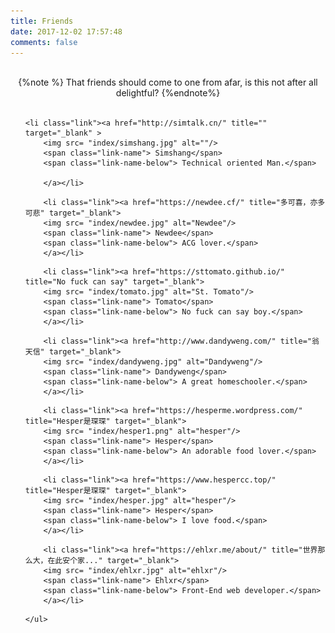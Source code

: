 ```yaml
---
title: Friends
date: 2017-12-02 17:57:48
comments: false
---
```


<br>




<center>{%note %}
That friends should come to one from afar, is this not after all delightful?
{%endnote%}
</center>



<br>

<div class="link-body">
	<ul>
    
<!--simshang begin-->
	<li class="link"><a href="http://simtalk.cn/" title="" target="_blank" >
        <img src= "index/simshang.jpg" alt=""/>
        <span class="link-name"> Simshang</span>
        <span class="link-name-below"> Technical oriented Man.</span>
        
        </a></li>
<!--simshang end-->


<!--newdee begin-->
        <li class="link"><a href="https://newdee.cf/" title="多可喜，亦多可悲" target="_blank">
        <img src= "index/newdee.jpg" alt="Newdee"/>
        <span class="link-name"> Newdee</span>
        <span class="link-name-below"> ACG lover.</span>
        </a></li>
<!--newdee end-->


<!--ST.TOMATO begin-->
        <li class="link"><a href="https://sttomato.github.io/" title="No fuck can say" target="_blank">
        <img src= "index/tomato.jpg" alt="St. Tomato"/>
        <span class="link-name"> Tomato</span>
        <span class="link-name-below"> No fuck can say boy.</span>
        </a></li>
<!--ST.TOMATO end-->


<!--dandyweng begin-->
        <li class="link"><a href="http://www.dandyweng.com/" title="翁天信" target="_blank">
        <img src= "index/dandyweng.jpg" alt="Dandyweng"/>
        <span class="link-name"> Dandyweng</span>
        <span class="link-name-below"> A great homeschooler.</span>
        </a></li>
<!--dandyweng end-->


<!--hesper begin-->
        <li class="link"><a href="https://hesperme.wordpress.com/" title="Hesper是琛琛" target="_blank">
        <img src= "index/hesper1.png" alt="hesper"/>
        <span class="link-name"> Hesper</span>
        <span class="link-name-below"> An adorable food lover.</span>
        </a></li>
<!-- hesper end-->

<!--hesper begin-->
        <li class="link"><a href="https://www.hespercc.top/" title="Hesper是琛琛" target="_blank">
        <img src= "index/hesper.jpg" alt="hesper"/>
        <span class="link-name"> Hesper</span>
        <span class="link-name-below"> I love food.</span>
        </a></li>
<!-- hesper end-->

<!--ehlxr begin-->
        <li class="link"><a href="https://ehlxr.me/about/" title="世界那么大，在此安个家..." target="_blank">
        <img src= "index/ehlxr.jpg" alt="ehlxr"/>
        <span class="link-name"> Ehlxr</span>
        <span class="link-name-below"> Front-End web developer.</span>
        </a></li>
<!--ehlxr end-->



	</ul>
</div>